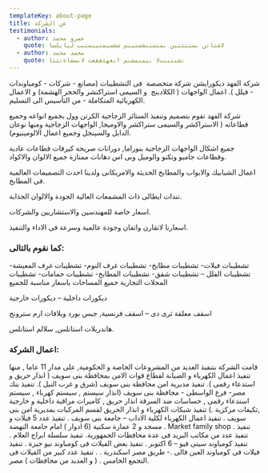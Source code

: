 ```yaml
---
templateKey: about-page
title: عن الشركة
testimonials:
  - author: عمرو محمد
    quote: لاشتاتن يستنتنبن يمنستنشستبنم ششسنمتينستنب ليابلسا
  - author: محمد محمد
    quote: تشنتبنتﻻ بيمنمشنم ابعهثغقعث ﻻىسشاةتثثا
---
```

شركة الفهد ديكورايشن شركة متخصصة  فى التشطيبات (مصانع - شركات - كومباوندات - فيلل ).
اعمال الواجهات ( الكلادينج  و السيمى استراكتشر والحجر الهشمة) و الاعمال الكهربائية المتكاملة - من التأسيس الى التسليم.

شركة الفهد تقوم بتصميم وتنفيذ الستائر الزجاجية الكرتن وول بجميع انواعه وجميع قطاعاته ( الاستراكشر والسيمى ستراكشر والاوميجا, الواجهات الزجاجية ومنها نوعان الدابل والسينجل وجميع اعمال الالومينيوم).

جميع اشكال الواجهات الزجاجية بنوراما, دورانات صريحة كيرفات قطاعات عادية وقطاعات جامبو وتكنو والوميل وبى اس دهانات ممتازة جميع الالوان والاكواد.

اعمال الشبابيك والابواب والمطابخ الحديثة والامريكانى ولدينا احدث التصميمات العالمية فى المطابخ.

تندات ايطالى ذات المشمعات العالية الجودة والالوان الجذابة.

اسعار خاصة للمهندسين والاستشاريين والشركات.

اسعارنا لاتقارن واتقان وجودة عالمية وسرعة فى الاداء والتنفيذ.

<h3> كما نقوم بالتالى: </h3>

تشطيبات فيلات- تشطيبات مطابخ- تشطيبات غرف النوم- تشطيبات غرف المعيشة- تشطيبات الفلل – تشطيبات شقق- تشطيبات المطابخ- تشطيبات حمامات- تشطيبات المحلات التجارية جميع المساحات باسعار مناسبة للجميع 

ديكورات داخلية – ديكورات خارجية 

اسقف معلقة ثرى دى – اسقف فرنسية, جبس بورد ويلافات ارم سترونج

هاندريلات استانلس, سلالم استانلس.

<h3> اعمال الشركة: </h3>

قامت الشركة بتنفيذ العديد من المشروعات الخاصة و الحكومية, على مدار 11 عاما , منها
تنفيذ اعمال الكهرباء و الصيانة لقطاع قوات الامن بمحافظة بنى سويف ( انذار حريق و استدعاء رقمى ).
تنفيذ مديرية امن محافظة بنى سويف (شرق و غرب النيل ).
تنفيذ بنك مصر- فرع الواسطى -  محافظة بنى سويف (انذار سيستم , سيستم كهرباء , سيستم استدعاء رقمى , حساسات ضد السرقة 
انذار حريق , كاميرات مراقبة داخلية و خارجية ,تكيفات مركزية .)
تنفيذ شبكات الكهرباء و انذار الحريق لقسم المركبات بمديرية امن بنى سويف .
تنفيذ اعمال الكهرباء لكلية الاداب – جامعة بنى سويف .
تنفيذ عدد 5 فيلات و مسجد  و 2 عمارة سكنية (6 ادوار ) امام جامعة النهضة .
Market family shop تنفيذ  .
تنفيذ عدد من مكاتب البريد فى عدة محافظات الجمهورية.
تنفيذ سلسلة ابراج العلام .
تنفيذ كومباوند سيتى فيو – 6 اكتوبر .
تنفيذ بعض الفيلات فى كومباوند نيو جيزة .
تنفيذ فيلات فى كومباوند العين فالى .- طريق مصر اسكندرية . .
تنفيذ عدد كبير من الفيلات فى التجمع الخامس . ( و العديد من محافظات ) مصر.
